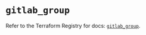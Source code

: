# `gitlab_group`

Refer to the Terraform Registry for docs: [`gitlab_group`](https://registry.terraform.io/providers/gitlabhq/gitlab/17.3.1/docs/resources/group).
